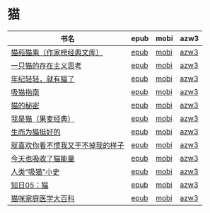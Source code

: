 # 猫

| 书名 | epub | mobi | azw3 |
| --- | --- | --- | --- |
| [猫苑猫乘（作家榜经典文库）](http://ct.dalanmei.com/f/31084289-575331083-8553b2) | [epub](http://ct.dalanmei.com/f/31084289-575331083-8553b2) | [mobi](http://ct.dalanmei.com/f/31084289-575223242-2ef992) | [azw3](http://ct.dalanmei.com/f/31084289-575305447-981b9b) |
| [一只猫的存在主义思考](None) | [epub](None) | [mobi](None) | [azw3](None) |
| [年纪轻轻，就有猫了](http://ct.dalanmei.com/f/31084289-572089496-f2d52a) | [epub](http://ct.dalanmei.com/f/31084289-572089496-f2d52a) | [mobi](http://ct.dalanmei.com/f/31084289-571728150-3339a1) | [azw3](http://ct.dalanmei.com/f/31084289-572113221-39bc54) |
| [吸猫指南](http://ct.dalanmei.com/f/31084289-571849625-72d6d4) | [epub](http://ct.dalanmei.com/f/31084289-571849625-72d6d4) | [mobi](http://ct.dalanmei.com/f/31084289-571550634-361380) | [azw3](http://ct.dalanmei.com/f/31084289-572201732-4be883) |
| [猫的秘密](http://ct.dalanmei.com/f/31084289-571850064-259492) | [epub](http://ct.dalanmei.com/f/31084289-571850064-259492) | [mobi](http://ct.dalanmei.com/f/31084289-571550679-afb3d5) | [azw3](http://ct.dalanmei.com/f/31084289-572201744-d7689d) |
| [我是猫（果麦经典）](http://ct.dalanmei.com/f/31084289-571915566-b30a26) | [epub](http://ct.dalanmei.com/f/31084289-571915566-b30a26) | [mobi](http://ct.dalanmei.com/f/31084289-571557530-f96f6d) | [azw3](http://ct.dalanmei.com/f/31084289-572203793-95eeaf) |
| [生而为猫挺好的](http://ct.dalanmei.com/f/31084289-571736358-2e494c) | [epub](http://ct.dalanmei.com/f/31084289-571736358-2e494c) | [mobi](http://ct.dalanmei.com/f/31084289-571606960-d9476c) | [azw3](http://ct.dalanmei.com/f/31084289-571914661-dd5c13) |
| [就喜欢你看不惯我又干不掉我的样子](http://ct.dalanmei.com/f/31084289-571737232-52a78f) | [epub](http://ct.dalanmei.com/f/31084289-571737232-52a78f) | [mobi](http://ct.dalanmei.com/f/31084289-571604706-075848) | [azw3](http://ct.dalanmei.com/f/31084289-571916305-8197d9) |
| [今天也吸收了猫能量](http://ct.dalanmei.com/f/31084289-571737717-579173) | [epub](http://ct.dalanmei.com/f/31084289-571737717-579173) | [mobi](http://ct.dalanmei.com/f/31084289-571603640-4a2d15) | [azw3](http://ct.dalanmei.com/f/31084289-571916975-29455b) |
| [人类“吸猫”小史](http://ct.dalanmei.com/f/31084289-571799144-43987f) | [epub](http://ct.dalanmei.com/f/31084289-571799144-43987f) | [mobi](http://ct.dalanmei.com/f/31084289-571531775-b91437) | [azw3](http://ct.dalanmei.com/f/31084289-571988840-a4360c) |
| [知日05：猫](http://ct.dalanmei.com/f/31084289-571807596-d4b421) | [epub](http://ct.dalanmei.com/f/31084289-571807596-d4b421) | [mobi](http://ct.dalanmei.com/f/31084289-571539918-24b586) | [azw3](http://ct.dalanmei.com/f/31084289-572009135-f4d13c) |
| [猫咪家庭医学大百科](http://ct.dalanmei.com/f/31084289-571812905-a3e249) | [epub](http://ct.dalanmei.com/f/31084289-571812905-a3e249) | [mobi](http://ct.dalanmei.com/f/31084289-571542965-56dc3d) | [azw3](http://ct.dalanmei.com/f/31084289-572014288-1e6c1c) |
